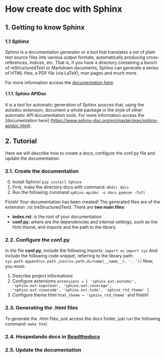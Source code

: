 # How create doc with Sphinx
## 1. Getting to know Sphinx
### 1.1 Sphinx
Sphinx is a documentation generator or a tool that translates a set of plain text source files into various output formats, automatically producing cross-references, indices, etc. That is, if you have a directory containing a bunch of reStructuredText or Markdown documents, Sphinx can generate a series of HTML files, a PDF file (via LaTeX), man pages and much more.

For more information access the [documentation here](https://www.sphinx-doc.org/en/master/usage/quickstart.html).

#### 1.1.1. Sphinx APIDoc
It is a tool for automatic generation of Sphinx sources that, using the autodoc extension, document a whole package in the style of other automatic API documentation tools. 
For more information access the [documentation here] (https://www.sphinx-doc.org/en/master/man/sphinx-apidoc.html).

## 2. Tutorial
Here we will describe how to create a docs, configure the conf.py file and update the documentation.

### 2.1. Create the documentation
0. Install Sphinx!
`pip install Sphinx`
1. First, make the directory docs with command:
`mkdir docs`
2. Run the following command
`sphinx-apidoc -o docs pymove -full`

Finish! Your documentation has been created! The generated files are of the extension .rst (reStructuredText).
There are **two main files**:
- **index.rst**: is the root of your documentation
- **conf.py**: where are the dependencies and internal settings, such as the html theme, and imports and the path to the library.

### 2.2. Configure the conf.py
In the file **conf.py**, include the following imports:
`import os`
`import sys`
And include the following code snippet, referring to the library path:
`sys.path.append(os.path.join(os.path.dirname(__name__), '..'))`
Now, you must:
1. Describe project informations
2. Configure extensions
`extensions = [
    'sphinx.ext.autodoc',
    'sphinx.ext.napoleon',
    'sphinx.ext.coverage',
    'sphinx.ext.viewcode',
    'sphinx.ext.todo',
    'sphinx_rtd_theme'
]
`
3. Configure theme html
`html_theme = 'sphinx_rtd_theme'`
and finish!

### 2.3. Generating the .html files
To generate the .html files, just access the docs folder, just run the following command:
`make html`
### 2.4. Hospedando docs in [Readthedocs](https://readthedocs.org/)
### 2.5. Update the documentation


